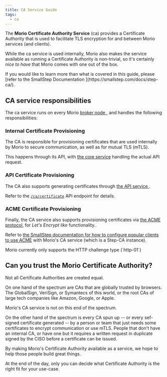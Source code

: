 ```yaml
---
title: CA Service Guide
tags:
  - ca
---
```


The **Morio Certificate Authority Service** (ca) provides a Certificate Authority that is used
to facilitate TLS encryption for and between Morio services (and clients).

While the ca service is used internally, Morio also makes the service
available as running a Certificate Authority is non-trivial, so it's
certainly _nice to have_ that Morio comes with one out of the box.

<Related>
If you would like to learn more than what is covered in this guide, 
please [refer to the SmallStep Documentation
](https://smallstep.com/docs/step-ca/).
</Related>

## CA service responsibilities

The ca service runs on every Morio [broker node
](/docs/reference/terminology/broker-node/), and handles the following
responsibilities:

### Internal Certificate Provisioning

The CA is responsible for provisioning certificates that are used internally by
Morio to secure communication, as well as for mutual TLS (mTLS).

This happens through its API, with [the core
service](/docs/guides/services/core) handling the actual API request.

### API Certificate Provisioning

The CA also supports generating certificates through [the API service
](/docs/guides/services/api).

Refer to the [`/ca/certificate`](/oas-api#tag/cryptography/paths/~1ca~1certificate/post) API endpoint for details.

### ACME Certificate Provisioning

Finally, the CA service also supports provisioning certificates via [the ACME
protocol](https://en.wikipedia.org/wiki/Automatic_Certificate_Management_Environment),
for _Let's Encrypt like_ functionality..

Refer to [the SmallStep documentation for how to configure popular clients to use ACME](https://smallstep.com/docs/tutorials/acme-protocol-acme-clients/#about-this-tutorial) with Morio's CA service (which is a Step-CA instance).

<Note>
Morio currently only supports the HTTP challenge type (`http-01`)
</Note>

## Can you trust the Morio Certificate Authority?

Not all Certificate Authorities are created equal.

On one hand of the spectrum are CAs that are globally trusted by browsers. The
GlobalSign, VeriSign, or Symantecs of this world, or the root CAs of large tech
companies like Amazon, Google, or Apple.

Morio's CA service is not on this end of the spectrum.

On the other hand of the spectrum is every CA spun up -- or every sef-signed
certificate generated -- by a person or team that just needs some certificates
to encrypt communication or use mTLS. People that don't have an internal CA, or
have one but it requires a written request in duplicate signed by the CISO
before a certificate can be issued.

By making Morio's Certificate Authority available as a service, we hope to help
those people build great things.

At the end of the day, only you can decide what Certificate Authority is the
right fit for your use-case.
